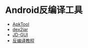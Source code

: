 # Android反编译工具
+ [ApkTool](https://ibotpeaches.github.io/Apktool/install/)
+ [dex2jar](https://sourceforge.net/projects/dex2jar/files/)
+ [JD-GUI](http://jd.benow.ca/)
+ [反编译教程](https://blog.csdn.net/fengyuzhengfan/article/details/80286704)